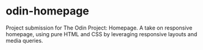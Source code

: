 # odin-homepage
Project submission for The Odin Project: Homepage. A take on responsive homepage, using pure HTML and CSS by leveraging responsive layouts and media queries.
